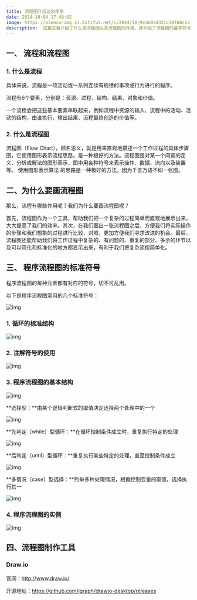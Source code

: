 ```yaml
---
title: 流程图介绍以及使用
date: 2024-10-04 17:49:02
image: https://xlenco-img.s3.bitiful.net/i/2024/10/9cde8a4321c28f60cb3fab08cccbe711.webp
description:  这篇文章介绍了什么是流程图以及流程图的作用，并介绍了流程图的基本符号，实例与制作流程图的工具。
---
```


## 一、 流程和流程图

### 1.  什么是流程

具体来说，流程是一项活动或一系列连续有规律的事项或行为进行的程序。

流程有6个要素，分别是：资源、过程、结构、结果、对象和价值。

一个流程会把这些基本要素串联起来，例如流程中资源的输入、流程中的活动、活动的结构，由谁执行，输出结果、流程最终创造的价值等。

### 2.  什么是流程图

流程图（Flow Chart），顾名思义，就是用来直观地描述一个工作过程的具体步骤图，它使用图形表示流程思路，是一种极好的方法。流程图是对某一个问题的定义、分析或解法的图形表示，图中用各种符号来表示操作、数据、流向以及装置等。 使用图形表示算法 的思路是一种极好的方法，因为千言万语不如一张图。

## 二、为什么要画流程图

那么，流程有哪些作用呢？我们为什么要画流程图呢？

首先，流程图作为一个工具，帮助我们把一个复杂的过程简单而直观地展示出来，大大提高了我们的效率。其次，在我们画出一张流程图之后，方便我们将实际操作的步骤和我们想象的过程进行比较、对照，更加方便我们寻求改进的机会。最后，流程图还能帮助我们将工作过程中复杂的、有问题的、重复的部分、多余的环节以及可以简化和标准化的地方都显示出来，有利于我们把复杂流程简单化。

## 三、  程序流程图的标准符号

程序流程图的每种元素都有对应的符号，切不可乱用。

以下是程序流程图常用的几个标准符号：

![img](https://xlenco-img.s3.bitiful.net/i/2024/10/622447aee33fb51aa0b2f7b7b36a1f0b.webp)

### 1. 循环的标准结构

![img](https://xlenco-img.s3.bitiful.net/i/2024/10/1f337071cea1df7f57e830aff64af344.webp)

### 2. 注解符号的使用

![img](https://xlenco-img.s3.bitiful.net/i/2024/10/ded4f73294b32b2834e874091460e883.webp)

### 3. 程序流程图的基本结构

![img](https://xlenco-img.s3.bitiful.net/i/2024/10/68d4fe03cf4755de3167c0ab8603f3e9.webp)

**选择型：**由某个逻辑判断式的取值决定选择两个处理中的一个

![img](https://xlenco-img.s3.bitiful.net/i/2024/10/948caf9b2090b49552f158ced68b2df1.webp)

**先判定（while）型循环：**在循环控制条件成立时，重复执行特定的处理

![img](https://xlenco-img.s3.bitiful.net/i/2024/10/02bdc4586e410ab24b232e6b46d5aed2.webp)

**后判定（until）型循环：**重复执行某些特定的处理，直至控制条件成立

![img](https://xlenco-img.s3.bitiful.net/i/2024/10/e8752b53bf0fc56d8ffe403c67b59cac.webp)

**多情况（case）型选择：**列举多种处理情况，根据控制变量的取值，选择执行其一

![img](https://xlenco-img.s3.bitiful.net/i/2024/10/fb0d1812402e4debf2277581485f4727.webp)

### 4. 程序流程图的实例

![img](https://xlenco-img.s3.bitiful.net/i/2024/10/d2bff3b48161a5ee6928a7e36573df59.webp)

## 四、流程图制作工具

### Draw.io

官网：http://www.draw.io/

开源地址：https://github.com/jgraph/drawio-desktop/releases
